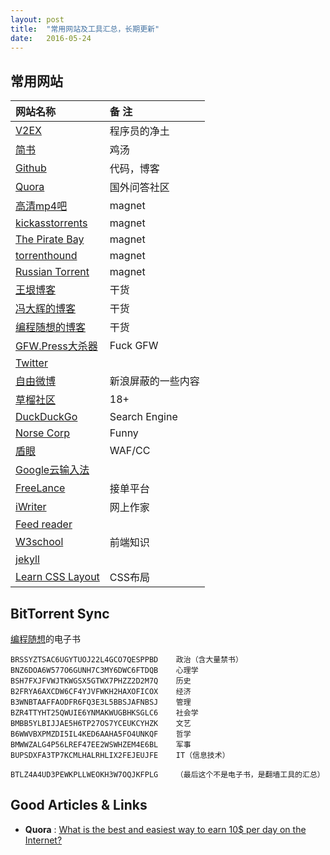 ```yaml
---
layout: post
title:  "常用网站及工具汇总，长期更新"
date:   2016-05-24
---
```


## 常用网站

|网站名称|备  注|
|:-|:-|
|[V2EX](https://www.v2ex.com)|程序员的净土|
|[简书](http://www.jianshu.com)|鸡汤|
|[Github](https://www.github.com)|代码，博客|
|[Quora](https://www.quora.com)|国外问答社区|
|[高清mp4吧](http://www.mp4ba.com/)|magnet|
|[kickasstorrents](https://kat.cr/)|magnet|
|[The Pirate Bay](https://gameofbay.org)|magnet|
|[torrenthound](http://www.torrenthound.com)|magnet|
|[Russian Torrent](http://new-rutor.org/)|magnet|
|[王垠博客](https://www.yinwang.org)|干货|
|[冯大辉的博客](http://dbanotes.net/)|干货
|[编程随想的博客](https://program-think.blogspot.com)|干货|
|[GFW.Press大杀器](http://gfw.press/)|Fuck GFW|
|[Twitter](https://twitter.com)||
|[自由微博](https://freeweibo.com)|新浪屏蔽的一些内容|
|[草榴社区](http://t66y.com)|18+|
|[DuckDuckGo](https://duckduckgo.com)|Search Engine|
|[Norse Corp](http://map.norsecorp.com/)|Funny|
|[盾眼](http://www.yundun.com/report/ccwaf)|WAF/CC|
|[Google云输入法](https://www.google.com/inputtools/try/)||
|[FreeLance](http://www.freelance.com/)|接单平台|
|[iWriter](https://www.iwriter.com/)|网上作家|
|[Feed reader](http://feedreader.com/)||
|[W3school](http://www.w3school.com.cn/)|前端知识|
|[jekyll](https://jekyllrb.com)||
|[Learn CSS Layout](http://learnlayout.com/)|CSS布局|


## BitTorrent Sync

[编程随想](https://github.com/programthink/books)的电子书

```
BRSSYZTSAC6UGYTUOJ22L4GCO7QESPPBD    政治（含大量禁书）
BNZ6DOA6W577O6GUNH7C3MY6DWC6FTDQB    心理学
BSH7FXJFVWJTKWGSX5GTWX7PHZZ2D2M7Q    历史
B2FRYA6AXCDW6CF4YJVFWKH2HAXOFICOX    经济
B3WNBTAAFFAODFR6FQ3E3L5BBSJAFNBSJ    管理
BZR4TTYHT25QWUIE6YNMAKWUGBHKSGLC6    社会学
BMBB5YLBIJJAE5H6TP27OS7YCEUKCYHZK    文艺
B6WWVBXPMZDI5IL4KED6AAHA5FO4UNKQF    哲学
BMWWZALG4P56LREF47EE2WSWHZEM4E6BL    军事
BUPSDXFA3TP7KCMLHALRHLIX2FEJEUJFE    IT（信息技术）

BTLZ4A4UD3PEWKPLLWEOKH3W7OQJKFPLG    （最后这个不是电子书，是翻墙工具的汇总）
```

## Good Articles & Links

 - **Quora** : [What is the best and easiest way to earn 10$ per day on the Internet?](https://www.quora.com/What-is-the-best-and-easiest-way-to-earn-10-per-day-on-the-internet)

